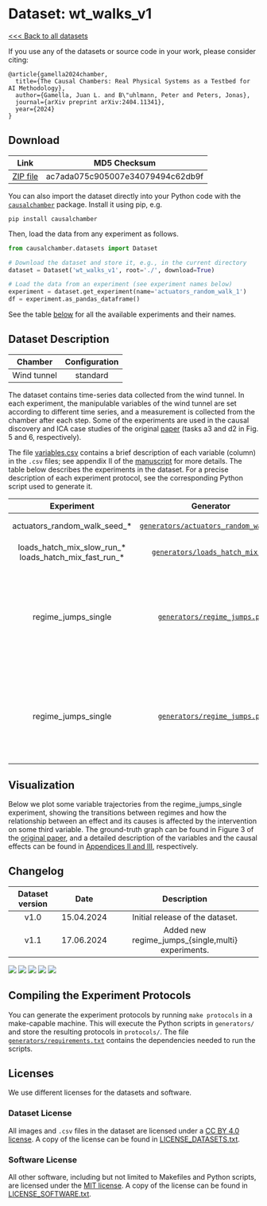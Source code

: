 # Dataset: wt\_walks\_v1

[<<< Back to all datasets](http://causalchamber.org)

If you use any of the datasets or source code in your work, please consider citing:

```
@article{gamella2024chamber,
  title={The Causal Chambers: Real Physical Systems as a Testbed for AI Methodology},
  author={Gamella, Juan L. and B\"uhlmann, Peter and Peters, Jonas},
  journal={arXiv preprint arXiv:2404.11341},
  year={2024}
}
```

## Download

| Link                                                                                          | MD5 Checksum                     |
|:---------------------------------------------------------------------------------------------:|:--------------------------------:|
| [ZIP file](https://causalchamber.s3.eu-central-1.amazonaws.com/downloadables/wt_walks_v1.zip) | ac7ada075c905007e34079494c62db9f |

You can also import the dataset directly into your Python code with the [`causalchamber`](https://pypi.org/project/causalchamber/) package. Install it using pip, e.g.

```
pip install causalchamber
```

Then, load the data from any experiment as follows.

```python
from causalchamber.datasets import Dataset

# Download the dataset and store it, e.g., in the current directory
dataset = Dataset('wt_walks_v1', root='./', download=True)

# Load the data from an experiment (see experiment names below)
experiment = dataset.get_experiment(name='actuators_random_walk_1')
df = experiment.as_pandas_dataframe()
```

See the table [below](#dataset-description) for all the available experiments and their names.

## Dataset Description

| Chamber     | Configuration |
|:-----------:|:-------------:|
| Wind tunnel | standard      |

The dataset contains time-series data collected from the wind tunnel. In each experiment, the manipulable variables of the wind tunnel are set according to different time series, and a measurement is collected from the chamber after each step. Some of the experiments are used in the causal discovery and ICA case studies of the original [paper](https://arxiv.org/pdf/2404.11341.pdf) (tasks a3 and d2 in Fig. 5 and 6, respectively).

The file [variables.csv](variables.csv) contains a brief description of each variable (column) in the `.csv` files; see appendix II of the [manuscript](https://arxiv.org/pdf/2404.11341.pdf) for more details. The table below describes the experiments in the dataset. For a precise description of each experiment protocol, see the corresponding Python script used to generate it.

| Experiment | Generator | Description |
|:----------------------:|:---------:|:------------|
|   actuators\_random\_walk\_seed_*  |    [`generators/actuators_random_walk.py`](wt_walks_v1/generators/actuators_random_walk.py) | Actuators variables ($L_\text{in}, L_\text{out}, H, A_1, A_2$) follow independent random walks while sensor parameters are fixed. We collect $N=10^4$ measurements and repeat for 10 random seeds. |
|   loads\_hatch\_mix\_slow\_run\_* <br>loads\_hatch\_mix\_fast\_run\_*  |    [`generators/loads_hatch_mix.py`](wt_walks_v1/generators/loads_hatch_mix.py) | $L_\text{in}, L_\text{out}, H$ follow a sinusoid and square waves, respectively. `_slow` and `_fast` indicate the frequency of the wave. We collect $N=10^4$ measurements. We repeat the experiment a total of 5 runs. |
| regime\_jumps\_single | [`generators/regime_jumps.py`](wt_walks_v1/generators/regime_jumps.py) | We collect 320K observations where the actuators $L_\text{in}, L_\text{out}, A_1,$ and $A_2$ follow independent random walks. Every 10K observations we enter a new regime where we perform single-target interventions on other variables of the chamber, for a total of 32 regimes. In each regime, we perform either no intervention (with probability 0.3), or a single-target intervention (prob. 0.7) on a variable chosen at random from $\\{H,T_\text{in},T_\text{out},O_\text{up},O_\text{dw},O_\text{amb},O_\text{int},R_\text{in},R_\text{out},R_1,R_2\\}$. At the end of the regime the target is returned to its _base_ value, i.e., its value in the first regime (first 10K observations), which contains no interventions and serves as reference. The regimes are identified by increasing numbers in the `flag` column. The actual targets for each regime can be found in the file [regimes_targets.py](wt_walks_v1/regime_targets.py). Below, we plot some examples of variable trajectories as they are affected by regime transitions. |
| regime\_jumps\_single | [`generators/regime_jumps.py`](wt_walks_v1/generators/regime_jumps.py) |  We collect 320K observations where the actuators $L_\text{in}, L_\text{out}, A_1,$ and $A_2$ follow independent random walks. Every 10K observations we enter a new regime where we perform a multiple-target intervention on other variables of the chamber, for a total of 32 regimes. In each regime, we choose the targets at random from $\\{H,T_\text{in},T_\text{out},O_\text{up},O_\text{dw},O_\text{amb},O_\text{int},R_\text{in},R_\text{out},R_1,R_2\\}$; the number of targets is sampled at random from $0,\ldots,5$, that is, some regimes may not contain any interventions. At the end of the regime the targets are returned to their _base_ values, i.e., their value in the first regime (first 10K observations), which contains no interventions and serves as reference. The regimes are identified by increasing numbers in the `flag` column. The actual targets for each regime can be found in the file [regimes_targets.py](wt_walks_v1/regimes_targets.py). |

## Visualization

Below we plot some variable trajectories from the regime\_jumps\_single experiment, showing the transitions between regimes and how the relationship between an effect and its causes is affected by the intervention on some third variable. The ground-truth graph can be found in Figure 3 of the [original paper](https://arxiv.org/pdf/2404.11341.pdf), and a detailed description of the variables and the causal effects can be found in [Appendices II and III](https://arxiv.org/pdf/2404.11341.pdf), respectively.

## Changelog

| Dataset version | Date       | Description                     |
|:---------------:|:----------:|:-------------------------------:|
| v1.0            | 15.04.2024 | Initial release of the dataset. |
| v1.1            | 17.06.2024 | Added new regime\_jumps\_{single,multi} experiments. |

![](https://causalchamber.s3.eu-central-1.amazonaws.com/downloadables/regime_jumps_single_1.png)
![](https://causalchamber.s3.eu-central-1.amazonaws.com/downloadables/regime_jumps_single_5.png)
![](https://causalchamber.s3.eu-central-1.amazonaws.com/downloadables/regime_jumps_single_27.png)
![](https://causalchamber.s3.eu-central-1.amazonaws.com/downloadables/regime_jumps_single_31.png)
![](https://causalchamber.s3.eu-central-1.amazonaws.com/downloadables/regime_jumps_single_3.png) 

## Compiling the Experiment Protocols

You can generate the experiment protocols by running `make protocols` in a make-capable machine. This will execute the Python scripts in `generators/` and store the resulting protocols in `protocols/`. The file [`generators/requirements.txt`](generators/requirements.txt) contains the dependencies needed to run the scripts.

## Licenses

We use different licenses for the datasets and software.

### Dataset License

All images and `.csv` files in the dataset are licensed under a [CC BY 4.0 license](https://creativecommons.org/licenses/by/4.0/). A copy of the license can be found in [LICENSE_DATASETS.txt](LICENSE_DATASETS.txt).

### Software License

All other software, including but not limited to Makefiles and Python scripts, are licensed under the [MIT license](https://opensource.org/license/mit/). A copy of the license can be found in [LICENSE_SOFTWARE.txt](LICENSE_SOFTWARE.txt).

